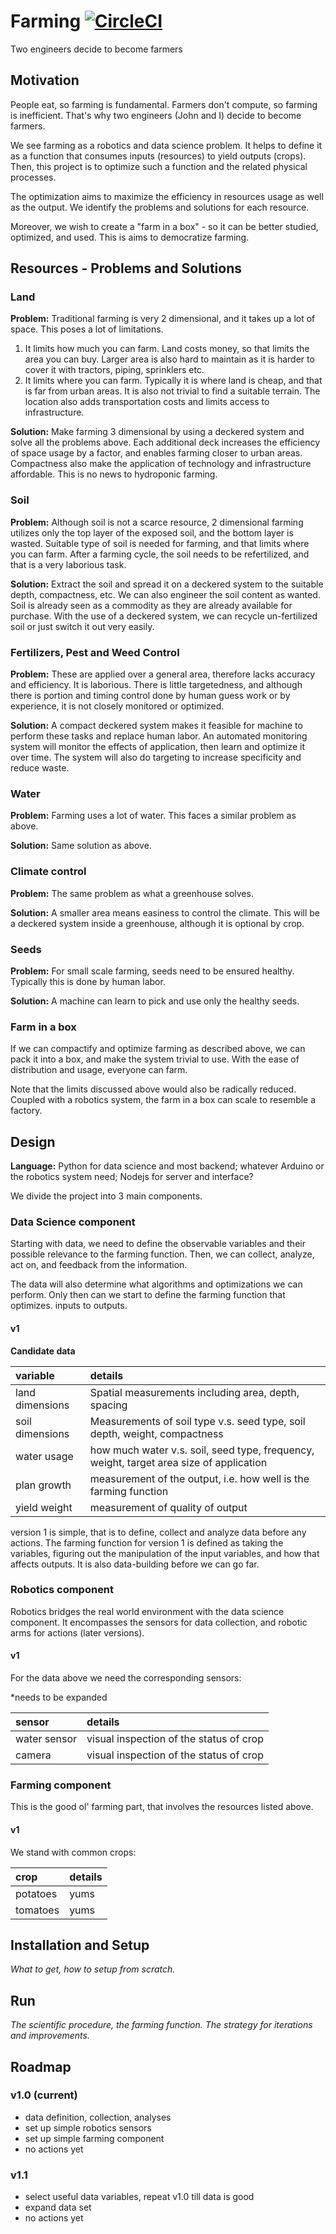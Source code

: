 # Farming [![CircleCI](https://circleci.com/gh/kengz/farming.svg?style=shield)](https://circleci.com/gh/kengz/farming)
Two engineers decide to become farmers

## Motivation

People eat, so farming is fundamental. Farmers don't compute, so farming is inefficient. That's why two engineers (John and I) decide to become farmers.

We see farming as a robotics and data science problem. It helps to define it as a function that consumes inputs (resources) to yield outputs (crops). Then, this project is to optimize such a function and the related physical processes.

The optimization aims to maximize the efficiency in resources usage as well as the output. We identify the problems and solutions for each resource.

Moreover, we wish to create a "farm in a box" - so it can be better studied, optimized, and used. This is aims to democratize farming.


## Resources - Problems and Solutions

### Land

**Problem:** Traditional farming is very 2 dimensional, and it takes up a lot of space. This poses a lot of limitations.

1. It limits how much you can farm. Land costs money, so that limits the area you can buy. Larger area is also hard to maintain as it is harder to cover it with tractors, piping, sprinklers etc.
2. It limits where you can farm. Typically it is where land is cheap, and that is far from urban areas. It is also not trivial to find a suitable terrain. The location also adds transportation costs and limits access to infrastructure.

**Solution:** Make farming 3 dimensional by using a deckered system and solve all the problems above. Each additional deck increases the efficiency of space usage by a factor, and enables farming closer to urban areas. Compactness also make the application of technology and infrastructure affordable. This is no news to hydroponic farming.


### Soil

**Problem:** Although soil is not a scarce resource, 2 dimensional farming utilizes only the top layer of the exposed soil, and the bottom layer is wasted. Suitable type of soil is needed for farming, and that limits where you can farm. After a farming cycle, the soil needs to be refertilized, and that is a very laborious task.

**Solution:** Extract the soil and spread it on a deckered system to the suitable depth, compactness, etc. We can also engineer the soil content as wanted. Soil is already seen as a commodity as they are already available for purchase. With the use of a deckered system, we can recycle un-fertilized soil or just switch it out very easily.


### Fertilizers, Pest and Weed Control

**Problem:** These are applied over a general area, therefore lacks accuracy and efficiency. It is laborious. There is little targetedness, and although there is portion and timing control done by human guess work or by experience, it is not closely monitored or optimized.

**Solution:** A compact deckered system makes it feasible for machine to perform these tasks and replace human labor. An automated monitoring system will monitor the effects of application, then learn and optimize it over time. The system will also do targeting to increase specificity and reduce waste.


### Water

**Problem:** Farming uses a lot of water. This faces a similar problem as above.

**Solution:** Same solution as above.


### Climate control

**Problem:** The same problem as what a greenhouse solves.

**Solution:** A smaller area means easiness to control the climate. This will be a deckered system inside a greenhouse, although it is optional by crop.


### Seeds

**Problem:** For small scale farming, seeds need to be ensured healthy. Typically this is done by human labor.

**Solution:** A machine can learn to pick and use only the healthy seeds.


### Farm in a box

If we can compactify and optimize farming as described above, we can pack it into a box, and make the system trivial to use. With the ease of distribution and usage, everyone can farm.

Note that the limits discussed above would also be radically reduced. Coupled with a robotics system, the farm in a box can scale to resemble a factory.


## Design

**Language:** Python for data science and most backend; whatever Arduino or the robotics system need; Nodejs for server and interface?

We divide the project into 3 main components.

### Data Science component

Starting with data, we need to define the observable variables and their possible relevance to the farming function. Then, we can collect, analyze, act on, and feedback from the information. 

The data will also determine what algorithms and optimizations we can perform. Only then can we start to define the farming function that optimizes. inputs to outputs.


#### v1

**Candidate data**

|variable|details|
|:--|:--|
|land dimensions|Spatial measurements including area, depth, spacing|
|soil dimensions|Measurements of soil type v.s. seed type, soil depth, weight, compactness|
|water usage|how much water v.s. soil, seed type, frequency, weight, target area size of application|
|plan growth|measurement of the output, i.e. how well is the farming function|
|yield weight|measurement of quality of output|

version 1 is simple, that is to define, collect and analyze data before any actions. The farming function for version 1 is defined as taking the variables, figuring out the manipulation of the input variables, and how that affects outputs. It is also data-building before we can go far.


### Robotics component

Robotics bridges the real world environment with the data science component. It encompasses the sensors for data collection, and robotic arms for actions (later versions).

#### v1

For the data above we need the corresponding sensors:

*needs to be expanded

|sensor|details|
|:--|:--|
|water sensor|visual inspection of the status of crop|
|camera|visual inspection of the status of crop|


### Farming component

This is the good ol' farming part, that involves the resources listed above.

#### v1

We stand with common crops:

|crop|details|
|:--|:--|
|potatoes|yums|
|tomatoes|yums|



## Installation and Setup

*What to get, how to setup from scratch.*

## Run

*The scientific procedure, the farming function. The strategy for iterations and improvements.*


## Roadmap

### v1.0 (current)

- data definition, collection, analyses
- set up simple robotics sensors
- set up simple farming component
- no actions yet

### v1.1

- select useful data variables, repeat v1.0 till data is good
- expand data set
- no actions yet

